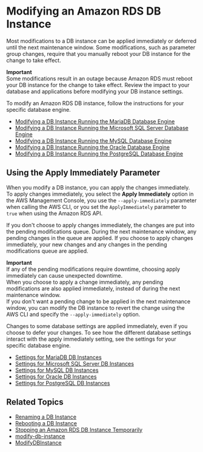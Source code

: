 # Modifying an Amazon RDS DB Instance<a name="Overview.DBInstance.Modifying"></a>

Most modifications to a DB instance can be applied immediately or deferred until the next maintenance window\. Some modifications, such as parameter group changes, require that you manually reboot your DB instance for the change to take effect\. 

**Important**  
Some modifications result in an outage because Amazon RDS must reboot your DB instance for the change to take effect\. Review the impact to your database and applications before modifying your DB instance settings\. 

To modify an Amazon RDS DB instance, follow the instructions for your specific database engine\. 
+ [Modifying a DB Instance Running the MariaDB Database Engine](USER_ModifyInstance.MariaDB.md)
+ [Modifying a DB Instance Running the Microsoft SQL Server Database Engine](USER_ModifyInstance.SQLServer.md)
+ [Modifying a DB Instance Running the MySQL Database Engine](USER_ModifyInstance.MySQL.md)
+ [Modifying a DB Instance Running the Oracle Database Engine](USER_ModifyInstance.Oracle.md)
+ [Modifying a DB Instance Running the PostgreSQL Database Engine](USER_ModifyPostgreSQLInstance.md)

## Using the Apply Immediately Parameter<a name="USER_ModifyInstance.ApplyImmediately"></a>

When you modify a DB instance, you can apply the changes immediately\. To apply changes immediately, you select the **Apply Immediately** option in the AWS Management Console, you use the `--apply-immediately` parameter when calling the AWS CLI, or you set the `ApplyImmediately` parameter to `true` when using the Amazon RDS API\. 

If you don't choose to apply changes immediately, the changes are put into the pending modifications queue\. During the next maintenance window, any pending changes in the queue are applied\. If you choose to apply changes immediately, your new changes and any changes in the pending modifications queue are applied\. 

**Important**  
If any of the pending modifications require downtime, choosing apply immediately can cause unexpected downtime\.   
When you choose to apply a change immediately, any pending modifications are also applied immediately, instead of during the next maintenance window\.   
If you don't want a pending change to be applied in the next maintenance window, you can modify the DB instance to revert the change using the AWS CLI and specify the `--apply-immediately` option\.

Changes to some database settings are applied immediately, even if you choose to defer your changes\. To see how the different database settings interact with the apply immediately setting, see the settings for your specific database engine\. 
+ [Settings for MariaDB DB Instances](USER_ModifyInstance.MariaDB.md#USER_ModifyInstance.MariaDB.Settings)
+ [Settings for Microsoft SQL Server DB Instances](USER_ModifyInstance.SQLServer.md#USER_ModifyInstance.SQLServer.Settings)
+ [Settings for MySQL DB Instances](USER_ModifyInstance.MySQL.md#USER_ModifyInstance.MySQL.Settings)
+ [Settings for Oracle DB Instances](USER_ModifyInstance.Oracle.md#USER_ModifyInstance.Oracle.Settings)
+ [Settings for PostgreSQL DB Instances](USER_ModifyPostgreSQLInstance.md#USER_ModifyInstance.Postgres.Settings)

## Related Topics<a name="Overview.DBInstance.Modifying.Related"></a>
+ [Renaming a DB Instance](USER_RenameInstance.md)
+ [Rebooting a DB Instance](USER_RebootInstance.md)
+ [Stopping an Amazon RDS DB Instance Temporarily](USER_StopInstance.md)
+ [modify\-db\-instance](https://docs.aws.amazon.com/cli/latest/reference/rds/modify-db-instance.html)
+ [ModifyDBInstance](https://docs.aws.amazon.com/AmazonRDS/latest/APIReference/API_ModifyDBInstance.html)